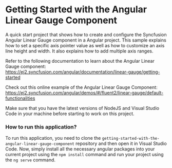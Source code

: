 # Getting Started with the Angular Linear Gauge Component
A quick start project that shows how to create and configure the Syncfusion Angular Linear Gauge component in a Angular project. This sample explains how to set a specific axis pointer value as well as how to customize an axis line height and width. It also explains how to add multiple axis ranges.
 
Refer to the following documentation to learn about the Angular Linear Gauge component: 
https://ej2.syncfusion.com/angular/documentation/linear-gauge/getting-started

Check out this online example of the Angular Linear Gauge Component:
https://ej2.syncfusion.com/angular/demos/#/fluent2/linear-gauge/default-functionalities

Make sure that you have the latest versions of NodeJS and Visual Studio Code in your machine before starting to work on this project.

### How to run this application?
To run this application, you need to clone the `getting-started-with-the-angular-linear-gauge-component` repository and then open it in Visual Studio Code. Now, simply install all the necessary angular packages into your current project using the `npm install` command and run your project using the `ng serve` command.
